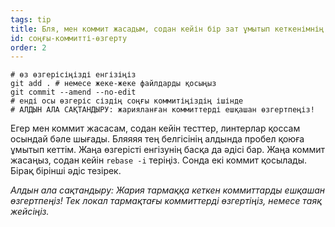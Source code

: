 ```yaml
---
tags: tip
title: Бля, мен коммит жасадым, содан кейін бір зат ұмытып кеткенімнің есіме түсті!
id: соңғы-коммитті-өзгерту
order: 2
---
```


```git
# өз өзгерісіңізді енгізіңіз
git add . # немесе жеке-жеке файлдарды қосыңыз
git commit --amend --no-edit
# енді осы өзгеріс сіздің соңғы коммитіңіздің ішінде
# АЛДЫН АЛА САҚТАНДЫРУ: жарияланған коммиттерді ешқашан өзгертпеңіз!
```

Егер мен коммит жасасам, содан кейін тесттер, линтерлар қоссам осындай бәле шығады. Бляяяя тең белгісінің алдында пробел қоюға ұмытып кеттім. Жаңа өзгерісті енгізунің басқа да әдісі бар. Жаңа коммит жасаңыз, содан кейін `rebase -i` теріңіз. Сонда екі коммит қосылады. Бірақ бірінші әдіс тезірек.

*Алдын ала сақтандыру: Жария тармаққа кеткен коммиттарды ешқашан өзгертпеңіз! Тек локал тармақтағы коммиттерді өзгертіңіз, немесе таяқ жейсіңіз.*
